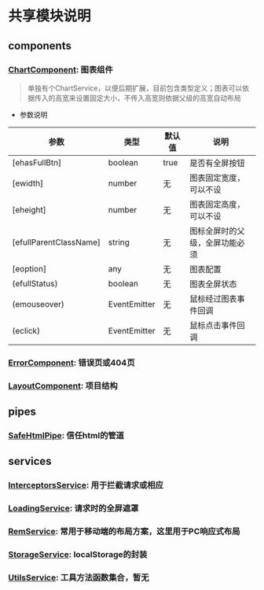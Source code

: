 # 共享模块说明

## components

### [ChartComponent](./components/chart/chart.component.ts): 图表组件

> 单独有个ChartService，以便后期扩展，目前包含类型定义；图表可以依据传入的高宽来设置固定大小，不传入高宽则依据父级的高宽自动布局

* 参数说明

|参数|类型|默认值|说明|
|--|--|--|--|
|[ehasFullBtn]|boolean|true|是否有全屏按钮|
|[ewidth]|number|无|图表固定宽度，可以不设|
|[eheight]|number|无|图表固定高度，可以不设|
|[efullParentClassName]|string|无|图标全屏时的父级，全屏功能必须|
|[eoption]|any|无|图表配置|
|(efullStatus)|boolean|无|图表全屏状态|
|(emouseover)|EventEmitter|无|鼠标经过图表事件回调|
|(eclick)|EventEmitter|无|鼠标点击事件回调|

### [ErrorComponent](./components/error/error.component.ts): 错误页或404页

### [LayoutComponent](./components/layout/layout.component.ts): 项目结构

## pipes

### [SafeHtmlPipe](./pipes/safe-html/safe-html.pipe.ts): 信任html的管道

## services

### [InterceptorsService](./services/interceptors/interceptors.service.ts): 用于拦截请求或相应

### [LoadingService](./services/loading/loading.service.ts): 请求时的全屏遮罩

### [RemService](./services/rem/rem.service.ts): 常用于移动端的布局方案，这里用于PC响应式布局

### [StorageService](./services/storage/storage.service.ts): localStorage的封装

### [UtilsService](./services/utils/utils.service.ts): 工具方法函数集合，暂无